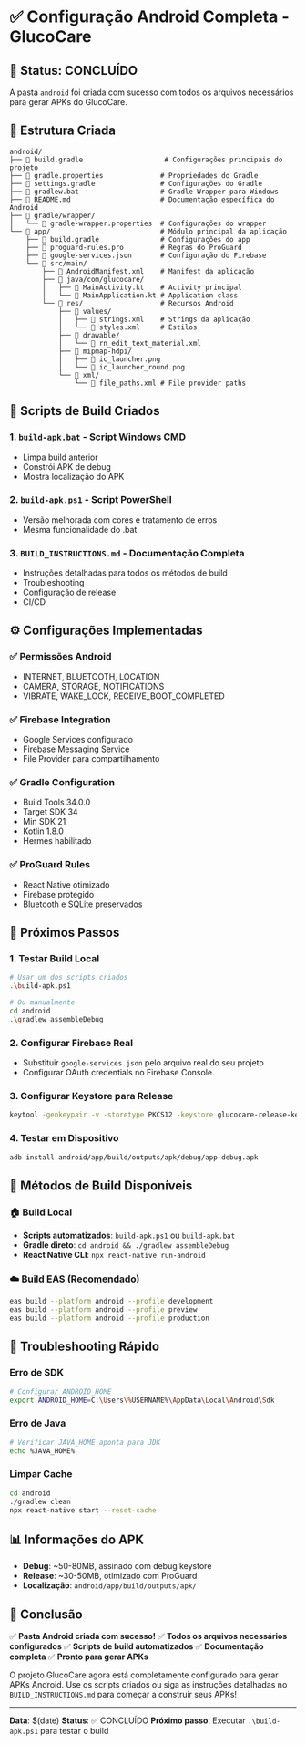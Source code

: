 # ✅ Configuração Android Completa - GlucoCare

## 🎉 Status: CONCLUÍDO

A pasta `android` foi criada com sucesso com todos os arquivos necessários para gerar APKs do GlucoCare.

## 📁 Estrutura Criada

```
android/
├── 📄 build.gradle                    # Configurações principais do projeto
├── 📄 gradle.properties              # Propriedades do Gradle
├── 📄 settings.gradle                # Configurações do Gradle
├── 📄 gradlew.bat                    # Gradle Wrapper para Windows
├── 📄 README.md                      # Documentação específica do Android
├── 📁 gradle/wrapper/
│   └── 📄 gradle-wrapper.properties  # Configurações do wrapper
└── 📁 app/                           # Módulo principal da aplicação
    ├── 📄 build.gradle               # Configurações do app
    ├── 📄 proguard-rules.pro         # Regras do ProGuard
    ├── 📄 google-services.json       # Configuração do Firebase
    └── 📁 src/main/
        ├── 📄 AndroidManifest.xml    # Manifest da aplicação
        ├── 📁 java/com/glucocare/
        │   ├── 📄 MainActivity.kt    # Activity principal
        │   └── 📄 MainApplication.kt # Application class
        └── 📁 res/                   # Recursos Android
            ├── 📁 values/
            │   ├── 📄 strings.xml    # Strings da aplicação
            │   └── 📄 styles.xml     # Estilos
            ├── 📁 drawable/
            │   └── 📄 rn_edit_text_material.xml
            ├── 📁 mipmap-hdpi/
            │   ├── 📄 ic_launcher.png
            │   └── 📄 ic_launcher_round.png
            └── 📁 xml/
                └── 📄 file_paths.xml # File provider paths
```

## 🚀 Scripts de Build Criados

### 1. `build-apk.bat` - Script Windows CMD
- Limpa build anterior
- Constrói APK de debug
- Mostra localização do APK

### 2. `build-apk.ps1` - Script PowerShell
- Versão melhorada com cores e tratamento de erros
- Mesma funcionalidade do .bat

### 3. `BUILD_INSTRUCTIONS.md` - Documentação Completa
- Instruções detalhadas para todos os métodos de build
- Troubleshooting
- Configuração de release
- CI/CD

## ⚙️ Configurações Implementadas

### ✅ Permissões Android
- INTERNET, BLUETOOTH, LOCATION
- CAMERA, STORAGE, NOTIFICATIONS
- VIBRATE, WAKE_LOCK, RECEIVE_BOOT_COMPLETED

### ✅ Firebase Integration
- Google Services configurado
- Firebase Messaging Service
- File Provider para compartilhamento

### ✅ Gradle Configuration
- Build Tools 34.0.0
- Target SDK 34
- Min SDK 21
- Kotlin 1.8.0
- Hermes habilitado

### ✅ ProGuard Rules
- React Native otimizado
- Firebase protegido
- Bluetooth e SQLite preservados

## 🎯 Próximos Passos

### 1. Testar Build Local
```bash
# Usar um dos scripts criados
.\build-apk.ps1

# Ou manualmente
cd android
.\gradlew assembleDebug
```

### 2. Configurar Firebase Real
- Substituir `google-services.json` pelo arquivo real do seu projeto
- Configurar OAuth credentials no Firebase Console

### 3. Configurar Keystore para Release
```bash
keytool -genkeypair -v -storetype PKCS12 -keystore glucocare-release-key.keystore -alias glucocare-key-alias -keyalg RSA -keysize 2048 -validity 10000
```

### 4. Testar em Dispositivo
```bash
adb install android/app/build/outputs/apk/debug/app-debug.apk
```

## 📱 Métodos de Build Disponíveis

### 🏠 Build Local
- **Scripts automatizados**: `build-apk.ps1` ou `build-apk.bat`
- **Gradle direto**: `cd android && ./gradlew assembleDebug`
- **React Native CLI**: `npx react-native run-android`

### ☁️ Build EAS (Recomendado)
```bash
eas build --platform android --profile development
eas build --platform android --profile preview
eas build --platform android --profile production
```

## 🔧 Troubleshooting Rápido

### Erro de SDK
```bash
# Configurar ANDROID_HOME
export ANDROID_HOME=C:\Users\%USERNAME%\AppData\Local\Android\Sdk
```

### Erro de Java
```bash
# Verificar JAVA_HOME aponta para JDK
echo %JAVA_HOME%
```

### Limpar Cache
```bash
cd android
./gradlew clean
npx react-native start --reset-cache
```

## 📊 Informações do APK

- **Debug**: ~50-80MB, assinado com debug keystore
- **Release**: ~30-50MB, otimizado com ProGuard
- **Localização**: `android/app/build/outputs/apk/`

## 🎉 Conclusão

✅ **Pasta Android criada com sucesso!**
✅ **Todos os arquivos necessários configurados**
✅ **Scripts de build automatizados**
✅ **Documentação completa**
✅ **Pronto para gerar APKs**

O projeto GlucoCare agora está completamente configurado para gerar APKs Android. Use os scripts criados ou siga as instruções detalhadas no `BUILD_INSTRUCTIONS.md` para começar a construir seus APKs!

---

**Data**: $(date)
**Status**: ✅ CONCLUÍDO
**Próximo passo**: Executar `.\build-apk.ps1` para testar o build
